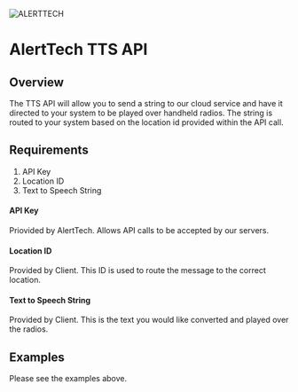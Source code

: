 ![ALERTTECH](http://alerttech.net/wp-content/uploads/2015/04/AlertTech_logo_340_156-300x138.png)
# AlertTech TTS API

## Overview

The TTS API will allow you to send a string to our cloud service and have it directed to your system to be played over handheld radios.  The string is routed to your system based on the location id provided within the API call.

## Requirements
  1. API Key
  2. Location ID
  3. Text to Speech String

#### API Key
Priovided by AlertTech.  Allows API calls to be accepted by our servers.
#### Location ID
Provided by Client.  This ID is used to route the message to the correct location.
#### Text to Speech String
Provided by Client.  This is the text you would like converted and played over the radios.

## Examples
Please see the examples above.

